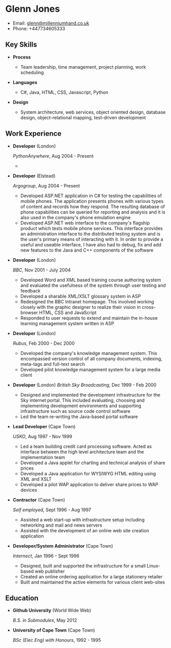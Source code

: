 Glenn Jones
===========

* Email: glenn@millenniumhand.co.uk
* Phone: +447734605333


Key Skills
----------
*   **Process**
    - Team leadership, time management, project planning, work scheduling

*   **Languages**
    - C#, Java, HTML, CSS, Javascript, Python

*   **Design**
    - System architecture, web services, object oriented design, database
      design, object-relational mapping, test-driven development

Work Experience
---------------

*   **Developer** (London)

    *PythonAnywhere*, Aug 2004 - Present

    - 

*   **Developer** (Elstead)

    *Argogroup*, Aug 2004 - Present

    - Developed ASP.NET application in C# for testing the capabilities of mobile
      phones. The application presents phones with various types of content and
      records how they respond. The resulting database of phone capabilities can
      be queried for reporting and analysis and it is also used in the company's
      phone emulation engine
    - Developed ASP.NET web interface to the company's flagship product which
      tests mobile phone services. This interface provides an administration
      interface to the distributed testing system and is the user's primary
      means of interacting with it. In order to provide a useful and useable
      interface, I have also had to debug, fix and add new features to the Java
      and C++ components of the software

*   **Developer** (London)

    *BBC*, Nov 2001 - July 2004

    - Developed Word and XML based training course authoring system and
      evaluated the usefulness of the system through user testing and feedback
    - Developed a sharable XML/XSLT glossary system in ASP
    - Redesigned the BBC Intranet homepage. This involved working closely with
      the graphic designer to realize their vision in cross-browser HTML, CSS
      and JavaScript
    - Responded to user requests to extend and maintain the in-house learning
      management system written in ASP

*   **Developer** (London)

    *Rubus*, Feb 2000 - Dec 2000

    - Developed the company's knowledge management system. This encompassed
      version control of all company documents, indexing, meta-tags and
      full-text search
    - Developed pilot knowledge management system for a large media client


*   **Developer** (London)
    *British Sky Broadcasting*, Dec 1999 - Feb 2000

    - Designed and implemented the development infrastructure for the Sky
      internet portal. This included evaluating, choosing and implementing
      development environments and supporting infrastructure such as source code
      control software
    - Led the team re-writing the Java-based portal software

*   **Lead Developer** (Cape Town)

    *USKO*, Aug 1997 - Nov 1999

    - Led a team building credit card processing software. Acted as interface
      between the high level architecture team and the implementation team
    - Developed a Java applet for charting and technical analysis of share
      prices
    - Developed a Java application for WYSIWYG HTML editing using XML and XSLT
    - Developed a pilot WAP application to deliver share prices to WAP devices

*   **Contractor** (Cape Town)

    *Self employed*, Sept 1996 - Aug 1997

    - Assisted a web start-up with infrastructure setup including networking and
      mail and news servers
    - Assisted with the development of an online web site creation application

*   **Developer/System Administrator** (Cape Town)

    *Internect*, Jan 1996 - Sept 1996

    - Designed, built and supported the infrastructure for a small Linux-based
      web publisher
    - Created an online ordering application for a large stationery retailer
    - Built and maintained the active elements for various client web-sites



Education
---------

*   **Github University** (World Wide Web)

    *B.S. in Submodules*, May 2012


*   **University of Cape Town** (Cape Town)

    *BSc (Elec Eng) with Honours*, 1992 - 1995
